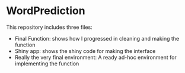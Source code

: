 # WordPrediction

This repository includes three files:
* Final Function: shows how I progressed in cleaning and making the function
* Shiny app: shows the shiny code for making the interface
* Really the very final environment: A ready ad-hoc environment for implementing the function
